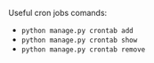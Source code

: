 Useful cron jobs comands:
- `python manage.py crontab add`
- `python manage.py crontab show`
- `python manage.py crontab remove`